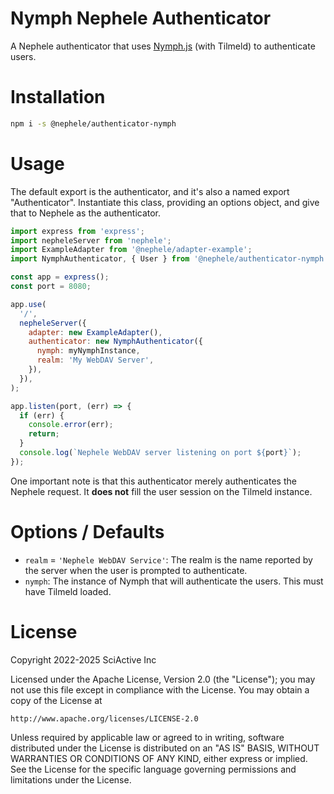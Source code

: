 # Nymph Nephele Authenticator

A Nephele authenticator that uses [Nymph.js](https://nymph.io/) (with Tilmeld) to authenticate users.

# Installation

```sh
npm i -s @nephele/authenticator-nymph
```

# Usage

The default export is the authenticator, and it's also a named export "Authenticator". Instantiate this class, providing an options object, and give that to Nephele as the authenticator.

```js
import express from 'express';
import nepheleServer from 'nephele';
import ExampleAdapter from '@nephele/adapter-example';
import NymphAuthenticator, { User } from '@nephele/authenticator-nymph';

const app = express();
const port = 8080;

app.use(
  '/',
  nepheleServer({
    adapter: new ExampleAdapter(),
    authenticator: new NymphAuthenticator({
      nymph: myNymphInstance,
      realm: 'My WebDAV Server',
    }),
  }),
);

app.listen(port, (err) => {
  if (err) {
    console.error(err);
    return;
  }
  console.log(`Nephele WebDAV server listening on port ${port}`);
});
```

One important note is that this authenticator merely authenticates the Nephele request. It **does not** fill the user session on the Tilmeld instance.

# Options / Defaults

- `realm` = `'Nephele WebDAV Service'`: The realm is the name reported by the server when the user is prompted to authenticate.
- `nymph`: The instance of Nymph that will authenticate the users. This must have Tilmeld loaded.

# License

Copyright 2022-2025 SciActive Inc

Licensed under the Apache License, Version 2.0 (the "License");
you may not use this file except in compliance with the License.
You may obtain a copy of the License at

    http://www.apache.org/licenses/LICENSE-2.0

Unless required by applicable law or agreed to in writing, software
distributed under the License is distributed on an "AS IS" BASIS,
WITHOUT WARRANTIES OR CONDITIONS OF ANY KIND, either express or implied.
See the License for the specific language governing permissions and
limitations under the License.
